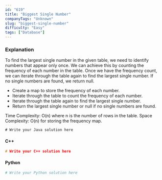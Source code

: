 ```yaml
---
id: "619"
title: "Biggest Single Number"
companyTags: "Unknown"
slug: "biggest-single-number"
difficulty: "Easy"
tags: ["Database"]
---
```


### Explanation
To find the largest single number in the given table, we need to identify numbers that appear only once. We can achieve this by counting the frequency of each number in the table. Once we have the frequency count, we can iterate through the table again to find the largest single number. If no single numbers are found, we return null.

- Create a map to store the frequency of each number.
- Iterate through the table to count the frequency of each number.
- Iterate through the table again to find the largest single number.
- Return the largest single number or null if no single numbers are found.

Time Complexity: O(n) where n is the number of rows in the table.
Space Complexity: O(n) for storing the frequency map.

```java
# Write your Java solution here
```

#### C++
```cpp
# Write your C++ solution here
```

#### Python
```python
# Write your Python solution here
```